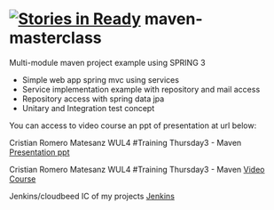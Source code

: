 [![Stories in Ready](https://badge.waffle.io/cristianprofile/maven-masterclass.png?label=ready&title=Ready)](https://waffle.io/cristianprofile/maven-masterclass)
maven-masterclass
=======================

Multi-module maven project example using SPRING 3

- Simple web app spring mvc using services
- Service implementation example with repository and mail access
- Repository access with spring data jpa
- Unitary and Integration test concept

You can access to video course an ppt of presentation at url below:

Cristian Romero Matesanz WUL4 #Training Thursday3 - Maven [Presentation ppt](http://www.slideshare.net/cristianromeromatesanz/maven-31576343 "Cristian Romero Matesanz WUL4 #Training Thursday3 - Maven")

Cristian Romero Matesanz WUL4 #Training Thursday3 - Maven [Video Course](https://www.youtube.com/watch?v=kUxSyVCLcQI "Cristian Romero Matesanz WUL4 #Training Thursday3 - Maven")

Jenkins/cloudbeed IC of my projects [Jenkins](http://cristianprofile.ci.cloudbees.com "Cristian Romero Matesanz WUL4 #Training Thursday3 - Maven")
